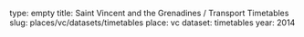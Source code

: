 type: empty
title: Saint Vincent and the Grenadines / Transport Timetables
slug: places/vc/datasets/timetables
place: vc
dataset: timetables
year: 2014
